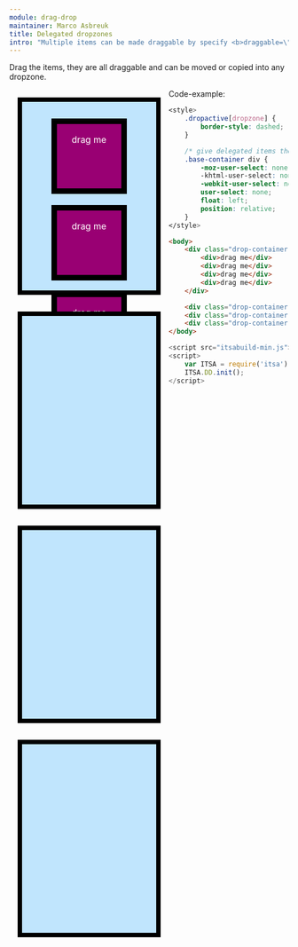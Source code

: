 ```yaml
---
module: drag-drop
maintainer: Marco Asbreuk
title: Delegated dropzones
intro: "Multiple items can be made draggable by specify <b>draggable=\"css-selector\"</b> at a container-Element. Make sure that -when delegate- the delegated items have the same CSS as [draggable] has."
---
```


<style type="text/css">
    .drop-container {
        width: 40%;
        height: 300px;
        border: solid 8px #000;
        background-color: #c0e5fd;
        display: inline-block;
        *display: inline;
        *zoom: 1;
        margin: 15px;
        text-align: center;
        font-size: 17px;
        padding: 20px;
        float: left;
    }
    .drop-container div {
        margin: 10px;
        height: 100px;
        width: 100px;
        background-color: #990073;
        border: 10px solid #000;
        cursor: default;
        display: inline-block;
        *display: inline;
        *zoom: 1;
        color: #FFF;
        text-align: center;
        font-size: 16px;
        line-height: 1.6em;
        padding: 16px 8px 0;
    }
    .base-container div {
        -moz-user-select: none;
        -khtml-user-select: none;
        -webkit-user-select: none;
        user-select: none;
        float: left;
        position: relative;
    }
    .body-content.module p.spaced {
        margin-top: 690px;
    }
    .dropactive[dropzone] {
        border-style: dashed;
    }
</style>

Drag the items, they are all draggable and can be moved or copied into any dropzone.

<div class="drop-container" dd-draggable="div" dd-dropzone=".drop-container" dd-effect-allowed="all" dropzone="true">
    <div>drag me</div>
    <div>drag me</div>
    <div>drag me</div>
    <div>drag me</div>
</div>

<div class="drop-container" dd-draggable="div" dd-dropzone=".drop-container" dd-effect-allowed="all" dropzone="true"></div>
<div class="drop-container" dd-draggable="div" dd-dropzone=".drop-container" dd-effect-allowed="all" dropzone="true"></div>
<div class="drop-container" dd-draggable="div" dd-dropzone=".drop-container" dd-effect-allowed="all" dropzone="true"></div>

<p class="spaced">Code-example:</p>

```css
<style>
    .dropactive[dropzone] {
        border-style: dashed;
    }

    /* give delegated items the same CSS as [draggable]: */
    .base-container div {
        -moz-user-select: none;
        -khtml-user-select: none;
        -webkit-user-select: none;
        user-select: none;
        float: left;
        position: relative;
    }
</style>
```
```html
<body>
    <div class="drop-container" dd-draggable="div" dd-dropzone=".drop-container" dd-effect-allowed="all" dropzone="true">
        <div>drag me</div>
        <div>drag me</div>
        <div>drag me</div>
        <div>drag me</div>
    </div>

    <div class="drop-container" dd-draggable="div" dd-dropzone=".drop-container" dd-effect-allowed="all" dropzone="true"></div>
    <div class="drop-container" dd-draggable="div" dd-dropzone=".drop-container" dd-effect-allowed="all" dropzone="true"></div>
    <div class="drop-container" dd-draggable="div" dd-dropzone=".drop-container" dd-effect-allowed="all" dropzone="true"></div>
</body>
```

```js
<script src="itsabuild-min.js"></script>
<script>
    var ITSA = require('itsa');
    ITSA.DD.init();
</script>
```

<script src="../../dist/itsabuild-min.js"></script>
<script>
    var ITSA = require('itsa');
    ITSA.DD.init();
</script>
